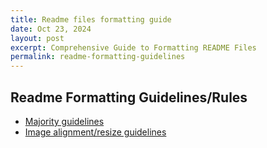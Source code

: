 ```yaml
---
title: Readme files formatting guide
date: Oct 23, 2024
layout: post
excerpt: Comprehensive Guide to Formatting README Files
permalink: readme-formatting-guidelines
---
```


## Readme Formatting Guidelines/Rules
- [Majority guidelines](https://medium.com/analytics-vidhya/writing-github-readme-e593f278a796)
- [Image alignment/resize guidelines](https://gist.github.com/kigiri/4b1d64eba2d465a2ffc1342a0e9e7d6f)
